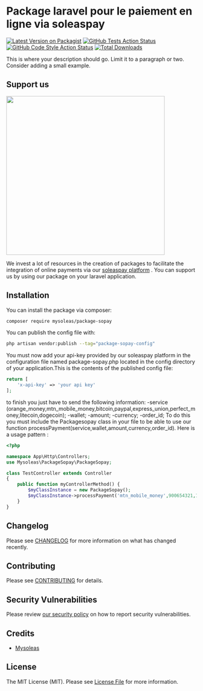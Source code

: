 # Package laravel pour le paiement en ligne via soleaspay

[![Latest Version on Packagist](https://img.shields.io/packagist/v/mysoleas/package-sopay.svg?style=flat-square)](https://packagist.org/packages/mysoleas/package-sopay)
[![GitHub Tests Action Status](https://img.shields.io/github/actions/workflow/status/mysoleas/package-sopay/run-tests.yml?branch=main&label=tests&style=flat-square)](https://github.com/mysoleas/package-sopay/actions?query=workflow%3Arun-tests+branch%3Amain)
[![GitHub Code Style Action Status](https://img.shields.io/github/actions/workflow/status/mysoleas/package-sopay/fix-php-code-style-issues.yml?branch=main&label=code%20style&style=flat-square)](https://github.com/mysoleas/package-sopay/actions?query=workflow%3A"Fix+PHP+code+style+issues"+branch%3Amain)
[![Total Downloads](https://img.shields.io/packagist/dt/mysoleas/package-sopay.svg?style=flat-square)](https://packagist.org/packages/mysoleas/package-sopay)

This is where your description should go. Limit it to a paragraph or two. Consider adding a small example.

## Support us

[<img src="https://github-ads.s3.eu-central-1.amazonaws.com/package-sopay.jpg?t=1" width="419px" />](https://spatie.be/github-ad-click/package-sopay)

We invest a lot of resources in the creation of packages to facilitate the integration of online payments via our [soleaspay platform](https://soleaspay.com) . You can support us by using our package on your laravel application.


## Installation

You can install the package via composer:

```bash
composer require mysoleas/package-sopay
```

You can publish the config file with:

```bash
php artisan vendor:publish --tag="package-sopay-config"
```

You must now add your api-key provided by our soleaspay platform in the configuration file named package-sopay.php located in the config directory of your application.This is the contents of the published config file:

```php
return [
    'x-api-key' => 'your api key'
];
```
to finish you just have to send the following information: 
-service (orange_money,mtn_mobile_money,bitcoin,paypal,express_union,perfect_money,litecoin,dogecoin);
-wallet;
-amount;
-currency; 
-order_id;
To do this you must include the Packagesopay class in your file to be able to use our function processPayment(service,wallet,amount,currency,order_id). Here is a usage pattern :

```php
<?php

namespace App\Http\Controllers;
use Mysoleas\PackageSopay\PackageSopay;

class TestController extends Controller
{
    public function myControllerMethod() {
        $myClassInstance = new PackageSopay();
        $myClassInstance->processPayment('mtn_mobile_money',900654321,100000,"XAF","123456789");
    }
}
```

## Changelog

Please see [CHANGELOG](CHANGELOG.md) for more information on what has changed recently.

## Contributing

Please see [CONTRIBUTING](CONTRIBUTING.md) for details.

## Security Vulnerabilities

Please review [our security policy](../../security/policy) on how to report security vulnerabilities.

## Credits

- [Mysoleas](https://mysoleas.com)

## License

The MIT License (MIT). Please see [License File](LICENSE.md) for more information.
